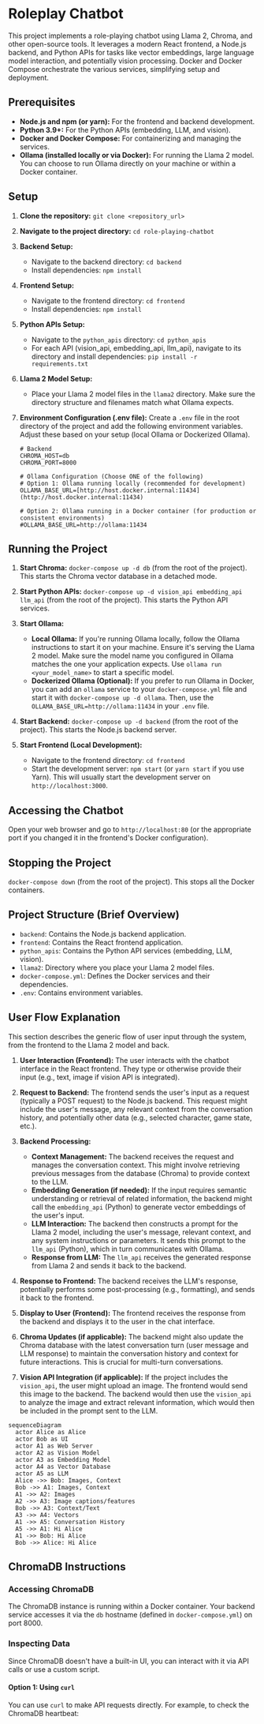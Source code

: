 # Roleplay Chatbot

This project implements a role-playing chatbot using Llama 2, Chroma, and other open-source tools. It leverages a modern React frontend, a Node.js backend, and Python APIs for tasks like vector embeddings, large language model interaction, and potentially vision processing. Docker and Docker Compose orchestrate the various services, simplifying setup and deployment.

## Prerequisites

- **Node.js and npm (or yarn):** For the frontend and backend development.
- **Python 3.9+:** For the Python APIs (embedding, LLM, and vision).
- **Docker and Docker Compose:** For containerizing and managing the services.
- **Ollama (installed locally or via Docker):** For running the Llama 2 model. You can choose to run Ollama directly on your machine or within a Docker container.

## Setup

1.  **Clone the repository:** `git clone <repository_url>`
2.  **Navigate to the project directory:** `cd role-playing-chatbot`

3.  **Backend Setup:**

    - Navigate to the backend directory: `cd backend`
    - Install dependencies: `npm install`

4.  **Frontend Setup:**

    - Navigate to the frontend directory: `cd frontend`
    - Install dependencies: `npm install`

5.  **Python APIs Setup:**

    - Navigate to the `python_apis` directory: `cd python_apis`
    - For each API (vision_api, embedding_api, llm_api), navigate to its directory and install dependencies: `pip install -r requirements.txt`

6.  **Llama 2 Model Setup:**

    - Place your Llama 2 model files in the `llama2` directory. Make sure the directory structure and filenames match what Ollama expects.

7.  **Environment Configuration (.env file):** Create a `.env` file in the root directory of the project and add the following environment variables. Adjust these based on your setup (local Ollama or Dockerized Ollama).

    ```
    # Backend
    CHROMA_HOST=db
    CHROMA_PORT=8000

    # Ollama Configuration (Choose ONE of the following)
    # Option 1: Ollama running locally (recommended for development)
    OLLAMA_BASE_URL=[http://host.docker.internal:11434](http://host.docker.internal:11434)

    # Option 2: Ollama running in a Docker container (for production or consistent environments)
    #OLLAMA_BASE_URL=http://ollama:11434
    ```

## Running the Project

1.  **Start Chroma:** `docker-compose up -d db` (from the root of the project). This starts the Chroma vector database in a detached mode.

2.  **Start Python APIs:** `docker-compose up -d vision_api embedding_api llm_api` (from the root of the project). This starts the Python API services.

3.  **Start Ollama:**

    - **Local Ollama:** If you're running Ollama locally, follow the Ollama instructions to start it on your machine. Ensure it's serving the Llama 2 model. Make sure the model name you configured in Ollama matches the one your application expects. Use `ollama run <your_model_name>` to start a specific model.
    - **Dockerized Ollama (Optional):** If you prefer to run Ollama in Docker, you can add an `ollama` service to your `docker-compose.yml` file and start it with `docker-compose up -d ollama`. Then, use the `OLLAMA_BASE_URL=http://ollama:11434` in your `.env` file.

4.  **Start Backend:** `docker-compose up -d backend` (from the root of the project). This starts the Node.js backend server.

5.  **Start Frontend (Local Development):**
    - Navigate to the frontend directory: `cd frontend`
    - Start the development server: `npm start` (or `yarn start` if you use Yarn). This will usually start the development server on `http://localhost:3000`.

## Accessing the Chatbot

Open your web browser and go to `http://localhost:80` (or the appropriate port if you changed it in the frontend's Docker configuration).

## Stopping the Project

`docker-compose down` (from the root of the project). This stops all the Docker containers.

## Project Structure (Brief Overview)

- `backend`: Contains the Node.js backend application.
- `frontend`: Contains the React frontend application.
- `python_apis`: Contains the Python API services (embedding, LLM, vision).
- `llama2`: Directory where you place your Llama 2 model files.
- `docker-compose.yml`: Defines the Docker services and their dependencies.
- `.env`: Contains environment variables.

## User Flow Explanation

This section describes the generic flow of user input through the system, from the frontend to the Llama 2 model and back.

1.  **User Interaction (Frontend):** The user interacts with the chatbot interface in the React frontend. They type or otherwise provide their input (e.g., text, image if vision API is integrated).

2.  **Request to Backend:** The frontend sends the user's input as a request (typically a POST request) to the Node.js backend. This request might include the user's message, any relevant context from the conversation history, and potentially other data (e.g., selected character, game state, etc.).

3.  **Backend Processing:**

    - **Context Management:** The backend receives the request and manages the conversation context. This might involve retrieving previous messages from the database (Chroma) to provide context to the LLM.
    - **Embedding Generation (if needed):** If the input requires semantic understanding or retrieval of related information, the backend might call the `embedding_api` (Python) to generate vector embeddings of the user's input.
    - **LLM Interaction:** The backend then constructs a prompt for the Llama 2 model, including the user's message, relevant context, and any system instructions or parameters. It sends this prompt to the `llm_api` (Python), which in turn communicates with Ollama.
    - **Response from LLM:** The `llm_api` receives the generated response from Llama 2 and sends it back to the backend.

4.  **Response to Frontend:** The backend receives the LLM's response, potentially performs some post-processing (e.g., formatting), and sends it back to the frontend.

5.  **Display to User (Frontend):** The frontend receives the response from the backend and displays it to the user in the chat interface.

6.  **Chroma Updates (if applicable):** The backend might also update the Chroma database with the latest conversation turn (user message and LLM response) to maintain the conversation history and context for future interactions. This is crucial for multi-turn conversations.

7.  **Vision API Integration (if applicable):** If the project includes the `vision_api`, the user might upload an image. The frontend would send this image to the backend. The backend would then use the `vision_api` to analyze the image and extract relevant information, which would then be included in the prompt sent to the LLM.

```mermaid
sequenceDiagram
  actor Alice as Alice
  actor Bob as UI
  actor A1 as Web Server
  actor A2 as Vision Model
  actor A3 as Embedding Model
  actor A4 as Vector Database
  actor A5 as LLM
  Alice ->> Bob: Images, Context
  Bob ->> A1: Images, Context
  A1 ->> A2: Images
  A2 ->> A3: ​Image captions/features
  Bob ->> A3: Context/Text
  A3 ->> A4: Vectors
  A1 ->> A5: Conversation History
  A5 ->> A1: Hi Alice
  A1 ->> Bob: Hi Alice
  Bob ->> Alice: Hi Alice
```

## ChromaDB Instructions

### Accessing ChromaDB

The ChromaDB instance is running within a Docker container. Your backend service accesses it via the `db` hostname (defined in `docker-compose.yml`) on port 8000.

### Inspecting Data

Since ChromaDB doesn't have a built-in UI, you can interact with it via API calls or use a custom script.

#### Option 1: Using `curl`

You can use `curl` to make API requests directly. For example, to check the ChromaDB heartbeat:
